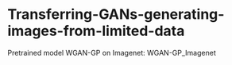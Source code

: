 # Transferring-GANs-generating-images-from-limited-data
Pretrained model
WGAN-GP on Imagenet: WGAN-GP_Imagenet
